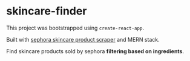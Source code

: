# skincare-finder

This project was bootstrapped using `create-react-app`.

Built with [sephora skincare product scraper](https://github.com/diontu) and MERN stack.

Find skincare products sold by sephora **filtering based on ingredients**.

